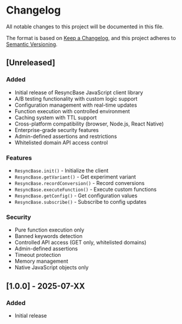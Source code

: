 # Changelog

All notable changes to this project will be documented in this file.

The format is based on [Keep a Changelog](https://keepachangelog.com/en/1.0.0/),
and this project adheres to [Semantic Versioning](https://semver.org/spec/v2.0.0.html).

## [Unreleased]

### Added
- Initial release of ResyncBase JavaScript client library
- A/B testing functionality with custom logic support
- Configuration management with real-time updates
- Function execution with controlled environment
- Caching system with TTL support
- Cross-platform compatibility (browser, Node.js, React Native)
- Enterprise-grade security features
- Admin-defined assertions and restrictions
- Whitelisted domain API access control

### Features
- `ResyncBase.init()` - Initialize the client
- `ResyncBase.getVariant()` - Get experiment variant
- `ResyncBase.recordConversion()` - Record conversions
- `ResyncBase.executeFunction()` - Execute custom functions
- `ResyncBase.getConfig()` - Get configuration values
- `ResyncBase.subscribe()` - Subscribe to config updates

### Security
- Pure function execution only
- Banned keywords detection
- Controlled API access (GET only, whitelisted domains)
- Admin-defined assertions
- Timeout protection
- Memory management
- Native JavaScript objects only

## [1.0.0] - 2025-07-XX

### Added
- Initial release 